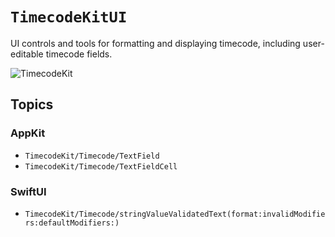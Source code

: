# ``TimecodeKitUI``

UI controls and tools for formatting and displaying timecode, including user-editable timecode fields.

![TimecodeKit](timecodekit-banner.png)

## Topics

### AppKit

- ``TimecodeKit/Timecode/TextField``
- ``TimecodeKit/Timecode/TextFieldCell``

### SwiftUI

- ``TimecodeKit/Timecode/stringValueValidatedText(format:invalidModifiers:defaultModifiers:)``
